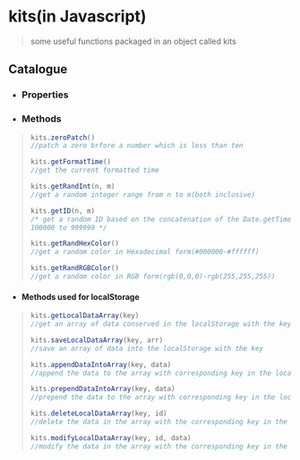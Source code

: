 # kits(in Javascript)
> some useful functions packaged in an object called kits
## Catalogue
* ### Properties
* ### Methods
> ```js
> kits.zeroPatch()
> //patch a zero brfore a number which is less than ten
> ```
> ```js
> kits.getFormatTime()
> //get the current formatted time
> ```
> ```js
> kits.getRandInt(n, m)
> //get a random integer range from n to m(both inclusive)
> ```
> ```js
> kits.getID(n, m)
> /* get a random ID based on the concatenation of the Date.getTime() and the random integer range from
> 100000 to 999999 */
> ```
> ```js
> kits.getRandHexColor()
> //get a random color in Hexadecimal form(#000000-#ffffff)
> ```
> ```js
> kits.getRandRGBColor()
> //get a random color in RGB form(rgb(0,0,0)-rgb(255,255,255))
> ```
* #### Methods used for localStorage
> ```js
> kits.getLocalDataArray(key)
> //get an array of data conserved in the localStorage with the key
> ```
> ```js
> kits.saveLocalDataArray(key, arr)
> //save an array of data into the localStorage with the key
> ```
> ```js
> kits.appendDataIntoArray(key, data)
> //append the data to the array with corresponding key in the localStorage
> ```
> ```js
> kits.prependDataIntoArray(key, data)
> //prepend the data to the array with corresponding key in the localStorage
> ```
> ```js
> kits.deleteLocalDataArray(key, id)
> //delete the data in the array with the corresponding key in the localStorage according to the ID
> ```
> ```js
> kits.modifyLocalDataArray(key, id, data)
> //modify the data in the array with the corresponding key in the localStorage according to the id
> ```
